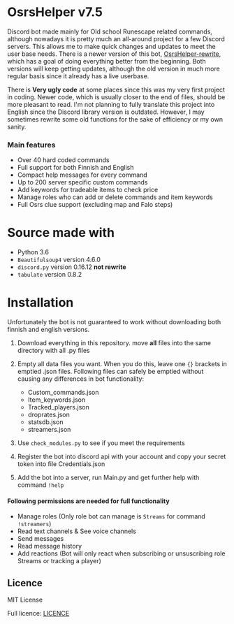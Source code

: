 # OsrsHelper v7.5

Discord bot made mainly for Old school Runescape related commands, although nowadays it is pretty much an all-around 
project for a few Discord servers. This allows me to make quick changes and updates to meet the user base needs. There 
is a newer version of this bot, [OsrsHelper-rewrite](https://github.com/Visperi/OsrsHelper-rewrite), which has a goal 
of doing everything better from the beginning. Both versions will keep getting updates, although the old version in 
much more regular basis since it already has a live userbase.

There is **Very ugly code** at some places since this was my very first project in coding. Newer code, which is usually 
closer to the end of files, should be more pleasant to read. I'm not planning to fully translate this project 
into English since the Discord library version is outdated. However, I may sometimes rewrite some old functions for 
the sake of efficiency or my own sanity. 

### Main features
- Over 40 hard coded commands
- Full support for both Finnish and English
- Compact help messages for every command
- Up to 200 server specific custom commands
- Add keywords for tradeable items to check price
- Manage roles who can add or delete commands and item keywords
- Full Osrs clue support (excluding map and Falo steps)

# Source made with
- Python 3.6
- `Beautifulsoup4` version 4.6.0
- `discord.py` version 0.16.12 **not rewrite**
- `tabulate` version 0.8.2

# Installation
Unfortunately the bot is not guaranteed to work without downloading both finnish and english versions.

1. Download everything in this repository. move **all** files into the same directory with all .py files
2. Empty all data files you want. When you do this, leave one `{}` brackets in emptied .json files. Following files 
can safely be emptied without causing any differences in bot functionality:

   - Custom_commands.json
   - Item_keywords.json
   - Tracked_players.json
   - droprates.json
   - statsdb.json
   - streamers.json
   
3. Use `check_modules.py` to see if you meet the requirements
4. Register the bot into discord api with your account and copy your secret token into file Credentials.json
5. Add the bot into a server, run Main.py and get further help with command `!help`

#### Following permissions are needed for full functionality

- Manage roles (Only role bot can manage is `Streams` for command `!streamers`)
- Read text channels & See voice channels
- Send messages
- Read message history
- Add reactions (Bot will only react when subscribing or unsuscribing role Streams or tracking a player)

## Licence
MIT License

Full licence: [LICENCE](/LICENCE)
